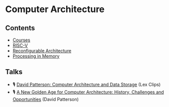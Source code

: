 # Computer Architecture

## Contents

- [Courses](courses.md)
- [RISC-V](riscv.md)
- [Reconfigurable Architecture](reconfigurable-architecture.md)
- [Processing in Memory](processing-in-memory.md)

## Talks

- 🎙️ [David Patterson: Computer Architecture and Data Storage](https://www.youtube.com/watch?v=naed4C4hfAg) (Lex Clips)
- 🎙️ [A New Golden Age for Computer Architecture: History, Challenges and Opportunities](https://www.youtube.com/watch?v=kFT54hO1X8M) (David Patterson)
